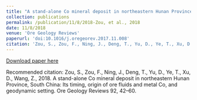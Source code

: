 ```yaml
---
title: "A stand-alone Co mineral deposit in northeastern Hunan Province, South China: Its timing, origin of ore fluids and metal Co, and geodynamic setting."
collection: publications
permalink: /publication/11/8/2018-Zou, et al., 2018
date: 11/8/2018
venue: 'Ore Geology Reviews'
paperurl: 'doi:10.1016/j.oregeorev.2017.11.008'
citation: 'Zou, S., Zou, F., Ning, J., Deng, T., Yu, D., Ye, T., Xu, D., Wang, Z., 2018. A stand-alone Co mineral deposit in northeastern Hunan Province, South China: Its timing, origin of ore fluids and metal Co, and geodynamic setting. Ore Geology Reviews 92, 42–60. '
---
```

[Download paper here](doi:10.1016/j.oregeorev.2017.11.008)

Recommended citation: Zou, S., Zou, F., Ning, J., Deng, T., Yu, D., Ye, T., Xu, D., Wang, Z., 2018. A stand-alone Co mineral deposit in northeastern Hunan Province, South China: Its timing, origin of ore fluids and metal Co, and geodynamic setting. Ore Geology Reviews 92, 42–60. 